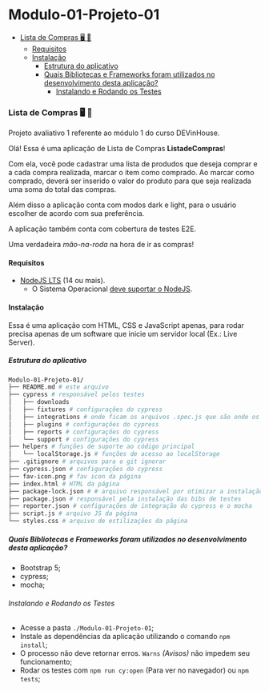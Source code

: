 
# Modulo-01-Projeto-01
- [Lista de Compras 🖥️ 📝](#ListadeCompras-️-)
  - [Requisitos](#requisitos)
  - [Instalação](#instalação)
    - [Estrutura do aplicativo](#estrutura-do-aplicativo)
    - [Quais Bibliotecas e Frameworks foram utilizados no desenvolvimento desta aplicação?](#bibis-frameworks)
      - [Instalando e Rodando os Testes](#instalando-e-rodando-os-testes)
### Lista de Compras 🖥️ 📝

Projeto avaliativo 1 referente ao módulo 1 do curso DEVinHouse.

Olá! Essa é uma aplicação de Lista de Compras **ListadeCompras**!

Com ela, você pode cadastrar uma lista de produdos que deseja comprar e a cada compra realizada, marcar o item como comprado. Ao marcar como comprado, deverá ser inserido o valor do produto para que seja realizada uma soma do total das compras.

Além disso a aplicação conta com modos dark e light, para o usuário escolher de acordo com sua preferência.

A aplicação também conta com cobertura de testes E2E.

Uma verdadeira *mão-na-roda* na hora de ir as compras!

#### Requisitos

- [NodeJS LTS](https://github.com/nodesource/distributions/blob/master/README.md#debinstall) (14 ou mais).
  - O Sistema Operacional [deve suportar o NodeJS](https://github-com.translate.goog/nodejs/build/issues/2168?_x_tr_sl=en&_x_tr_tl=pt&_x_tr_hl=pt-BR&_x_tr_pto=nui).

#### Instalação

Essa é uma aplicação com HTML, CSS e JavaScript apenas, para rodar precisa apenas de um software que inicie um servidor local (Ex.: Live Server).

##### Estrutura do aplicativo

```bash
Modulo-01-Projeto-01/
├── README.md # este arquivo
├── cypress # responsável pelos testes
│   ├── downloads 
│   ├── fixtures # configurações do cypress
│   ├── integrations # onde ficam os arquivos .spec.js que são onde os testes são escritos
│   ├── plugins # configurações do cypress
│   ├── reports # configurações do cypress
│   └── support # configurações do cypress
├── helpers # funções de suporte ao código principal
│   └── localStorage.js # funções de acesso ao localStorage
├── .gitignore # arquivos para o git ignorar
├── cypress.json # configurações do cypress
├── fav-icon.png # fav icon da página
├── index.html # HTML da página
├── package-lock.json # # arquivo responsável por otimizar a instalação das bibs de testes em outros ambientes
├── package.json # responsável pela instalação das bibs de testes
├── reporter.json # configurações de integração do cypress e o mocha
├── script.js # arquivo JS da página
└── styles.css # arquivo de estilizações da página

```

##### Quais Bibliotecas e Frameworks foram utilizados no desenvolvimento desta aplicação?

- Bootstrap 5;
- cypress;
- mocha;

###### Instalando e Rodando os Testes

- Acesse a pasta `./Modulo-01-Projeto-01`;
- Instale as dependências da aplicação utilizando o comando `npm install`;
- O processo não deve retornar erros. `Warns` *(Avisos)* não impedem seu funcionamento;
- Rodar os testes com `npm run cy:open` (Para ver no navegador) ou `npm tests`;

